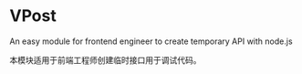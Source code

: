 # VPost

An easy module for frontend engineer to create temporary API with node.js

本模块适用于前端工程师创建临时接口用于调试代码。
